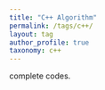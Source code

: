 ```yaml
---
title: "C++ Algorithm"
permalink: /tags/c++/
layout: tag
author_profile: true
taxonomy: c++
---
```


complete codes.
